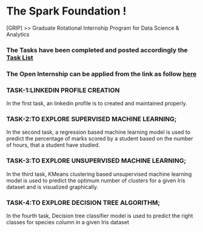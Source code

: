 # The Spark Foundation !
[GRIP] >> Graduate Rotational Internship Program for Data Science &amp; Analytics

### The Tasks have been completed and posted accordingly the [Task List](https://github.com/mahajan07/The_Spark_Foundation/blob/master/Tasks%20-%20DS%26ML.pdf)
### The Open Internship can be applied from the link as follow [here](https://github.com/mahajan07/The_Spark_Foundation/blob/master/spark_fond_internship.jpg)


### TASK-1:LINKEDIN PROFILE CREATION
In the first task, an linkedin profile is to created and maintained properly.
### TASK-2:TO EXPLORE SUPERVISED MACHINE LEARNING;
In the second task, a regression based machine learning model is used to predict the percentage of marks scored by a student based on the number of hours, that a student have studied.
### TASK-3:TO EXPLORE UNSUPERVISED MACHINE LEARNING;
In the third task, KMeans clustering based unsupervised machine learning model is used to predict the optimum number of clusters for a given Iris dataset and is visualized graphically.
### TASK-4:TO EXPLORE DECISION TREE ALGORITHM;
In the fourth task, Decision tree classifier model is used to predict the right classes for species column in a given Iris dataset
